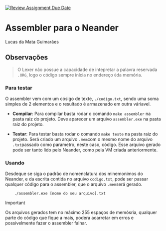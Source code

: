[![Review Assignment Due Date](https://classroom.github.com/assets/deadline-readme-button-22041afd0340ce965d47ae6ef1cefeee28c7c493a6346c4f15d667ab976d596c.svg)](https://classroom.github.com/a/FLG6_3H5)
# Assembler para o Neander
Lucas da Mata Guimarães

## Observações
>O Lexer não possue a capacidade de intepretar a palavra reservada ```.ORG```, logo o código sempre inícia no endereço ```0```da memória.

### Para testar
O assembler vem com um cósigo de texte, ```./codigo.txt```, sendo uma soma simples de 2 elementos e o resultado é armazenado em outra váriavel.

- **Compilar**:
    Para compilar basta rodar o comando ``make assembler`` na pasta raiz do projeto.
    Deve aparecer um arquivo ``assembler.exe`` na pasta raiz do projeto.

- **Testar**:
    Para testar basta rodar o comando ``make teste`` na pasta raiz do projeto.
    Será criado um arquivo ```.mem```com o mesmo nome do arquivo ```.txt```passado como parametro, neste caso, código.
    Esse arquivo gerado pode ser tanto lido pelo Neander, como pela VM criada anteriormente.

### Usando
Desdeque se siga o padrão de nomenclatura dos minemonimos do Neander, e da escrita contida no arquivo ```codigo.txt```, pode ser passar qualquer código para o assembler, que o arquivo ```.mem```será gerado.
```
    ./assembler.exe [nome do seu arquivo].txt
```

> [!IMPORTANT]
> Os arquivos gerados tem no máximo 255 espaços de memósria, qualquer parte do código que fique a mais, podera acarretar em erros e possivelmente fazer o assembler falhar.